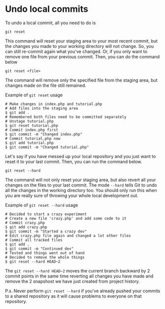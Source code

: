 # Undo local commits 

To undo a local commit, all you need to do is
```
git reset
```
This command will reset your staging area to your most recent commit, but the changes you made to your working directory will not change. So, you can still re-commit again what you've changed.
Or, if you only want to remove one file from your previous commit. Then, you can do the command below
```
git reset <file>
```
The command will remove only the specified file from the staging area, but changes made on the file still remained.

Example of ```git reset``` usage
```
# Make changes in index.php and tutorial.php
# Add files into the staging area
$ git add .
# Remembered both files need to be committed separately
# Unstage tutorial.php
$ git reset tutorial.php
# Commit index.php first
$ git commit -m "Changed index.php"
# Commit tutorial.php now
$ git add tutorial.php
$ git commit -m "Changed tutorial.php"
```

Let's say if you have messed up your local repository and you just want to reset it to your last commit.
Then, you can run the command below.
```
git reset --hard
```
The command will not only reset your staging area, but also revert all your changes on the files to your last commit.
The mode ```--hard``` tells Git to undo all the changes in the working directory too.
You should only run this when you are really sure of throwing your whole local development out.

Example of ```git reset --hard``` usage
```
# Decided to start a crazy experiment
# Create a new file 'crazy.php' and add some code to it
# Commit crazy.php
$ git add crazy.php
$ git commit -m "Started a crazy dev"
# Edit crazy.php file again and changed a lot other files
# Commit all tracked files
$ git add .
$ git commit -m "Continued dev"
# Tested and things went out of hand
# Decided to remove the whole things
$ git reset --hard HEAD~2
```
The ```git reset --hard HEAD~2``` moves the current branch backward by 2 commit points in the same time reverting all changes you have made and remove the 2 snapshost we have just created from project history.

P.s. Never perform ```git reset --hard``` if you've already pushed your commits to a shared repository as it will cause problems to everyone on that repository.
